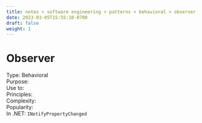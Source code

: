 ```yaml
---
title: notes > software engineering > patterns > behavioral > observer
date: 2023-03-05T15:55:10-0700
draft: false
weight: 1
---
```

# Observer
Type: Behavioral  
Purpose:  
Use to:  
Principles:  
Complexity:  
Popularity:  
In .NET: `INotifyPropertyChanged`  
